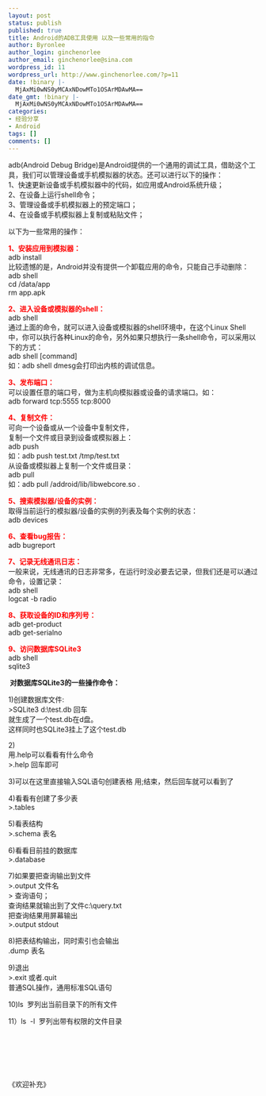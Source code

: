 ```yaml
---
layout: post
status: publish
published: true
title: Android的ADB工具使用 以及一些常用的指令
author: Byronlee
author_login: ginchenorlee
author_email: ginchenorlee@sina.com
wordpress_id: 11
wordpress_url: http://www.ginchenorlee.com/?p=11
date: !binary |-
  MjAxMi0wNS0yMCAxNDowMTo1OSArMDAwMA==
date_gmt: !binary |-
  MjAxMi0wNS0yMCAxNDowMTo1OSArMDAwMA==
categories:
- 经验分享
- Android
tags: []
comments: []
---
```

<p>adb(Android Debug Bridge)是Android提供的一个通用的调试工具，借助这个工具，我们可以管理设备或手机模拟器的状态。还可以进行以下的操作：<br />
1、快速更新设备或手机模拟器中的代码，如应用或Android系统升级；<br />
2、在设备上运行shell命令；<br />
3、管理设备或手机模拟器上的预定端口；<br />
4、在设备或手机模拟器上复制或粘贴文件；</p>
<p>以下为一些常用的操作：</p>
<p><span style="color: red;"><strong>1、安装应用到模拟器：</strong></span><br />
adb install<br />
比较遗憾的是，Android并没有提供一个卸载应用的命令，只能自己手动删除：<br />
adb shell<br />
cd /data/app<br />
rm app.apk</p>
<p><span style="color: red;"><strong>2、进入设备或模拟器的shell：</strong></span><br />
adb shell<br />
通过上面的命令，就可以进入设备或模拟器的shell环境中，在这个Linux Shell中，你可以执行各种Linux的命令，另外如果只想执行一条shell命令，可以采用以下的方式：<br />
adb shell [command]<br />
如：adb shell dmesg会打印出内核的调试信息。</p>
<p><span style="color: red;"><strong>3、发布端口：</strong></span><br />
可以设置任意的端口号，做为主机向模拟器或设备的请求端口。如：<br />
adb forward tcp:5555 tcp:8000</p>
<p><span style="color: red;"><strong>4、复制文件：</strong></span><br />
可向一个设备或从一个设备中复制文件，<br />
复制一个文件或目录到设备或模拟器上：<br />
adb push<br />
如：adb push test.txt /tmp/test.txt<br />
从设备或模拟器上复制一个文件或目录：<br />
adb pull<br />
如：adb pull /addroid/lib/libwebcore.so .</p>
<p><span style="color: red;"><strong>5、搜索模拟器/设备的实例：</strong></span><br />
取得当前运行的模拟器/设备的实例的列表及每个实例的状态：<br />
adb devices</p>
<p><span style="color: red;"><strong>6、查看bug报告：</strong></span><br />
adb bugreport</p>
<p><span style="color: red;"><strong>7、记录无线通讯日志：</strong></span><br />
一般来说，无线通讯的日志非常多，在运行时没必要去记录，但我们还是可以通过命令，设置记录：<br />
adb shell<br />
logcat -b radio</p>
<p><span style="color: red;"><strong>8、获取设备的ID和序列号：</strong></span><br />
adb get-product<br />
adb get-serialno</p>
<p><span style="color: red;"><strong>9、访问数据库SQLite3</strong></span><br />
adb shell<br />
sqlite3</p>
<p><strong> 对数据库<strong>SQLite3的一些操作命令：</strong></strong></p>
<p>1)创建数据库文件:<br />
&gt;SQLite3 d:\test.db 回车<br />
就生成了一个test.db在d盘。<br />
这样同时也SQLite3挂上了这个test.db</p>
<p>2)<br />
用.help可以看看有什么命令<br />
&gt;.help 回车即可</p>
<p>3)可以在这里直接输入SQL语句创建表格 用;结束，然后回车就可以看到了</p>
<p>4)看看有创建了多少表<br />
&gt;.tables</p>
<p>5)看表结构<br />
&gt;.schema 表名</p>
<p>6)看看目前挂的数据库<br />
&gt;.database</p>
<p>7)如果要把查询输出到文件<br />
&gt;.output 文件名<br />
&gt; 查询语句；<br />
查询结果就输出到了文件c:\query.txt<br />
把查询结果用屏幕输出<br />
&gt;.output stdout</p>
<p>8)把表结构输出，同时索引也会输出<br />
.dump 表名</p>
<p>9)退出<br />
&gt;.exit 或者.quit<br />
普通SQL操作，通用标准SQL语句</p>
<p>10)ls  罗列出当前目录下的所有文件</p>
<p>11）ls  -l  罗列出带有权限的文件目录</p>
<p>&nbsp;</p>
<p>&nbsp;</p>
<p>&nbsp;</p>
<p>《欢迎补充》</p>
